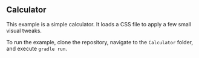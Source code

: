 ## Calculator

This example is a simple calculator. It loads a CSS file to apply a few small visual tweaks.

To run the example, clone the repository, navigate to the `Calculator` folder, and execute `gradle run`.
